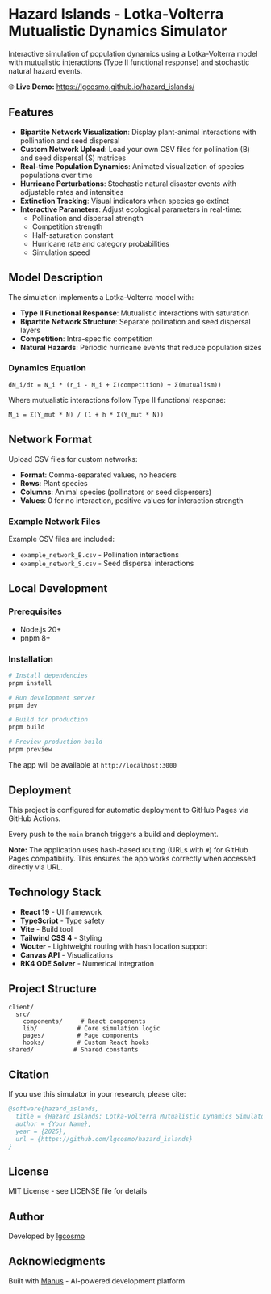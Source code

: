 # Hazard Islands - Lotka-Volterra Mutualistic Dynamics Simulator

Interactive simulation of population dynamics using a Lotka-Volterra model with mutualistic interactions (Type II functional response) and stochastic natural hazard events.

🌐 **Live Demo:** https://lgcosmo.github.io/hazard_islands/

## Features

- **Bipartite Network Visualization**: Display plant-animal interactions with pollination and seed dispersal
- **Custom Network Upload**: Load your own CSV files for pollination (B) and seed dispersal (S) matrices
- **Real-time Population Dynamics**: Animated visualization of species populations over time
- **Hurricane Perturbations**: Stochastic natural disaster events with adjustable rates and intensities
- **Extinction Tracking**: Visual indicators when species go extinct
- **Interactive Parameters**: Adjust ecological parameters in real-time:
  - Pollination and dispersal strength
  - Competition strength
  - Half-saturation constant
  - Hurricane rate and category probabilities
  - Simulation speed

## Model Description

The simulation implements a Lotka-Volterra model with:

- **Type II Functional Response**: Mutualistic interactions with saturation
- **Bipartite Network Structure**: Separate pollination and seed dispersal layers
- **Competition**: Intra-specific competition
- **Natural Hazards**: Periodic hurricane events that reduce population sizes

### Dynamics Equation

```
dN_i/dt = N_i * (r_i - N_i + Σ(competition) + Σ(mutualism))
```

Where mutualistic interactions follow Type II functional response:
```
M_i = Σ(Y_mut * N) / (1 + h * Σ(Y_mut * N))
```

## Network Format

Upload CSV files for custom networks:

- **Format**: Comma-separated values, no headers
- **Rows**: Plant species
- **Columns**: Animal species (pollinators or seed dispersers)
- **Values**: 0 for no interaction, positive values for interaction strength

### Example Network Files

Example CSV files are included:
- `example_network_B.csv` - Pollination interactions
- `example_network_S.csv` - Seed dispersal interactions

## Local Development

### Prerequisites

- Node.js 20+ 
- pnpm 8+

### Installation

```bash
# Install dependencies
pnpm install

# Run development server
pnpm dev

# Build for production
pnpm build

# Preview production build
pnpm preview
```

The app will be available at `http://localhost:3000`

## Deployment

This project is configured for automatic deployment to GitHub Pages via GitHub Actions.

Every push to the `main` branch triggers a build and deployment.

**Note:** The application uses hash-based routing (URLs with `#`) for GitHub Pages compatibility. This ensures the app works correctly when accessed directly via URL.

## Technology Stack

- **React 19** - UI framework
- **TypeScript** - Type safety
- **Vite** - Build tool
- **Tailwind CSS 4** - Styling
- **Wouter** - Lightweight routing with hash location support
- **Canvas API** - Visualizations
- **RK4 ODE Solver** - Numerical integration

## Project Structure

```
client/
  src/
    components/     # React components
    lib/           # Core simulation logic
    pages/         # Page components
    hooks/         # Custom React hooks
shared/           # Shared constants
```

## Citation

If you use this simulator in your research, please cite:

```bibtex
@software{hazard_islands,
  title = {Hazard Islands: Lotka-Volterra Mutualistic Dynamics Simulator},
  author = {Your Name},
  year = {2025},
  url = {https://github.com/lgcosmo/hazard_islands}
}
```

## License

MIT License - see LICENSE file for details

## Author

Developed by [lgcosmo](https://github.com/lgcosmo)

## Acknowledgments

Built with [Manus](https://manus.im) - AI-powered development platform

